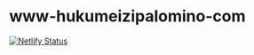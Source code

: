 # www-hukumeizipalomino-com
[![Netlify Status](https://api.netlify.com/api/v1/badges/132f9016-23e6-48df-8373-e54e385870e6/deploy-status)](https://app.netlify.com/sites/www-hukumeizipalomino-com/deploys)
